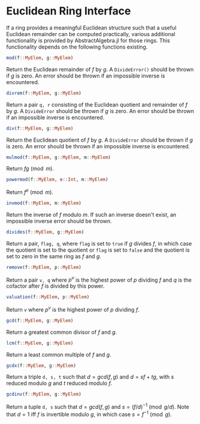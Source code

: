 # Euclidean Ring Interface

If a ring provides a meaningful Euclidean structure such that a useful Euclidean
remainder can be computed practically, various additional functionality is provided
by AbstractAlgebra.jl for those rings. This functionality depends on the following
functions existing.

```julia
mod(f::MyElem, g::MyElem)
```

Return the Euclidean remainder of $f$ by $g$. A `DivideError()` should be thrown if
$g$ is zero. An error should be thrown if an impossible inverse is encountered.

```julia
divrem(f::MyElem, g::MyElem)
```

Return a pair `q, r` consisting of the Euclidean quotient and remainder of $f$ by $g$.
A `DivideError` should be thrown if $g$ is zero. An error should be thrown if an
impossible inverse is encountered.

```julia
div(f::MyElem, g::MyElem)
```

Return the Euclidean quotient of $f$ by $g$. A `DivideError` should be thrown if $g$
is zero. An error should be thrown if an impossible inverse is encountered.

```julia
mulmod(f::MyElem, g::MyElem, m::MyElem)
```

Return $fg \pmod{m}$.

```julia
powermod(f::MyElem, e::Int, m::MyElem)
```

Return $f^e \pmod{m}$.

```julia
invmod(f::MyElem, m::MyElem)
```

Return the inverse of $f$ modulo $m$. If such an inverse doesn't exist, an impossible
inverse error should be thrown.

```julia
divides(f::MyElem, g::MyElem)
```

Return a pair, `flag, q`, where `flag` is set to `true` if $g$ divides $f$, in which
case the quotient is set to the quotient or `flag` is set to `false` and the quotient
is set to zero in the same ring as $f$ and $g$.

```julia
remove(f::MyElem, p::MyElem)
```

Return a pair `v, q` where $p^v$ is the highest power of $p$ dividing $f$ and $q$ is
the cofactor after $f$ is divided by this power.

```julia
valuation(f::MyElem, p::MyElem)
```

Return `v` where $p^v$ is the highest power of $p$ dividing $f$.

```julia
gcd(f::MyElem, g::MyElem)
```

Return a greatest common divisor of $f$ and $g$.

```julia
lcm(f::MyElem, g::MyElem)
```

Return a least common multiple of $f$ and $g$.

```julia
gcdx(f::MyElem, g::MyElem)
```

Return a triple `d, s, t` such that $d = gcd(f, g)$ and $d = sf + tg$, with $s$ reduced
modulo $g$ and $t$ reduced modulo $f$.

```julia
gcdinv(f::MyElem, g::MyElem)
```

Return a tuple `d, s` such that $d = gcd(f, g)$ and $s = (f/d)^{-1} \pmod{g/d}$. Note
that $d = 1$ iff $f$ is invertible modulo $g$, in which case $s = f^{-1} \pmod{g}$.
